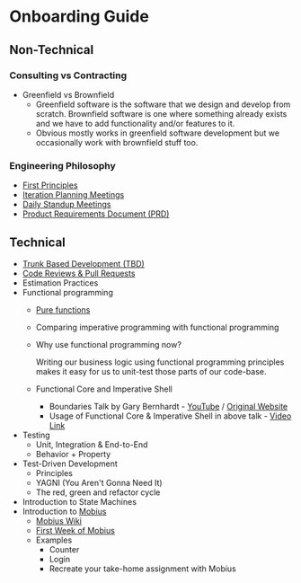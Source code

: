 # Onboarding Guide

## Non-Technical

### Consulting vs Contracting

* Greenfield vs Brownfield
  * Greenfield software is the software that we design and develop from scratch. Brownfield software is one where something already exists and we have to add functionality and/or features to it.
  * Obvious mostly works in greenfield software development but we occasionally work with brownfield stuff too.

### Engineering Philosophy

* [First Principles](../first-principles-of-engineering.md)
* [Iteration Planning Meetings](../meetings/iteration-planning-meetings.md)
* [Daily Standup Meetings](../meetings/daily-standup-meetings.md)
* [Product Requirements Document \(PRD\)](../product-requirements-document.md)

## Technical

* [Trunk Based Development \(TBD\)](../release-engineering/trunk-based-development.md)
* [Code Reviews & Pull Requests](../release-engineering/code-reviews-and-pull-requests.md)
* Estimation Practices
* Functional programming
  * [Pure functions](lessons/001-function-purity.md)
  * Comparing imperative programming with functional programming
  * Why use functional programming now?

    Writing our business logic using functional programming principles makes it easy for us to unit-test those parts of our code-base.

  * Functional Core and Imperative Shell
    * Boundaries Talk by Gary Bernhardt - [YouTube](https://www.youtube.com/watch?v=yTkzNHF6rMs) / [Original Website](https://www.destroyallsoftware.com/talks/boundaries)
    * Usage of Functional Core & Imperative Shell in above talk - [Video Link](https://www.destroyallsoftware.com/screencasts/catalog/functional-core-imperative-shell)
* Testing
  * Unit, Integration & End-to-End
  * Behavior + Property
* Test-Driven Development
  * Principles
  * YAGNI \(You Aren't Gonna Need It\)
  * The red, green and refactor cycle
* Introduction to State Machines
* Introduction to [Mobius](https://github.com/spotify/mobius)
  * [Mobius Wiki](https://github.com/spotify/mobius/wiki)
  * [First Week of Mobius](https://docs.google.com/document/d/1GHOqVAujkPKeKLh8m_teVFszqD8-UcexMwFqczAtaT0)
  * Examples
    * Counter
    * Login
    * Recreate your take-home assignment with Mobius

